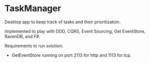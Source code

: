 # TaskManager
Desktop app to keep track of tasks and their prioritization.

Implemented to play with DDD, CQRS, Event Sourcing, Get EventStore, RavenDB, and F#.

Requirements to run solution:
- GetEventStore running on port 2113 for http and 1113 for tcp.

